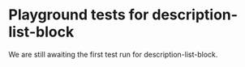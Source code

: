 # Playground tests for description-list-block
We are still awaiting the first test run for description-list-block.
